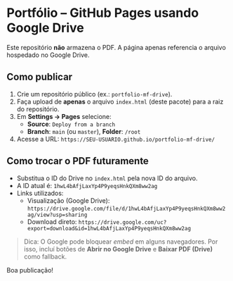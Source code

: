 # Portfólio – GitHub Pages usando Google Drive

Este repositório **não** armazena o PDF. A página apenas referencia o arquivo hospedado no Google Drive.

## Como publicar
1. Crie um repositório público (ex.: `portfolio-mf-drive`).
2. Faça upload de **apenas** o arquivo `index.html` (deste pacote) para a raiz do repositório.
3. Em **Settings → Pages** selecione:
   - **Source**: `Deploy from a branch`
   - **Branch**: `main` (ou `master`), **Folder**: `/root`
4. Acesse a URL: `https://SEU-USUARIO.github.io/portfolio-mf-drive/`

## Como trocar o PDF futuramente
- Substitua o ID do Drive no `index.html` pela nova ID do arquivo.
- A ID atual é: `1hwL4bAfjLaxYp4P9yeqsHnkQXm8ww2ag`
- Links utilizados:
  - Visualização (Google Drive): `https://drive.google.com/file/d/1hwL4bAfjLaxYp4P9yeqsHnkQXm8ww2ag/view?usp=sharing`
  - Download direto: `https://drive.google.com/uc?export=download&id=1hwL4bAfjLaxYp4P9yeqsHnkQXm8ww2ag`

> Dica: O Google pode bloquear *embed* em alguns navegadores. Por isso, incluí botões de **Abrir no Google Drive** e **Baixar PDF (Drive)** como fallback.

Boa publicação!
